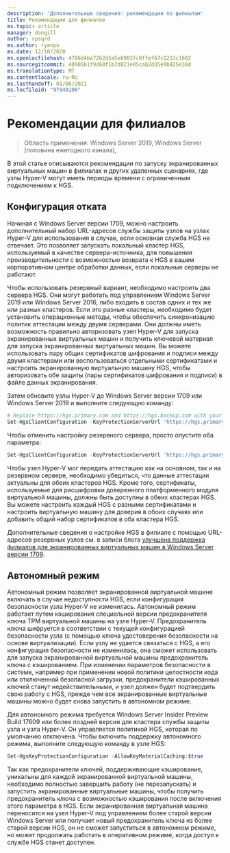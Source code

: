 ```yaml
---
description: 'Дополнительные сведения: рекомендации по филиалам'
title: Рекомендации для филиалов
ms.topic: article
manager: dongill
author: rpsqrd
ms.author: ryanpu
ms.date: 12/10/2020
ms.openlocfilehash: 4786d4ba72b2d5a5e6901fc0ffef67c1213c1602
ms.sourcegitcommit: 40905b1f9d68f1b7d821e05cab2d35e9b425e38d
ms.translationtype: MT
ms.contentlocale: ru-RU
ms.lasthandoff: 01/06/2021
ms.locfileid: "97949190"
---
```

# <a name="branch-office-considerations"></a>Рекомендации для филиалов

> Область применения: Windows Server 2019, Windows Server (половина ежегодного канала),

В этой статье описываются рекомендации по запуску экранированных виртуальных машин в филиалах и других удаленных сценариях, где узлы Hyper-V могут иметь периоды времени с ограниченным подключением к HGS.

## <a name="fallback-configuration"></a>Конфигурация отката

Начиная с Windows Server версии 1709, можно настроить дополнительный набор URL-адресов службы защиты узлов на узлах Hyper-V для использования в случае, если основная служба HGS не отвечает.
Это позволяет запускать локальный кластер HGS, используемый в качестве сервера-источника, для повышения производительности с возможностью возврата к HGS в вашем корпоративном центре обработки данных, если локальные серверы не работают.

Чтобы использовать резервный вариант, необходимо настроить два сервера HGS. Они могут работать под управлением Windows Server 2019 или Windows Server 2016, либо входить в состав одних и тех же или разных кластеров. Если это разные кластеры, необходимо будет установить операционные методы, чтобы обеспечить синхронизацию политик аттестации между двумя серверами. Они должны иметь возможность правильно авторизовать узел Hyper-V для запуска экранированных виртуальных машин и получить ключевой материал для запуска экранированных виртуальных машин. Вы можете использовать пару общих сертификатов шифрования и подписи между двумя кластерами или воспользоваться отдельными сертификатами и настроить экранированную виртуальную машину HGS, чтобы авторизовать обе защиты (пары сертификатов шифрования и подписи) в файле данных экранирования.

Затем обновите узлы Hyper-V до Windows Server версии 1709 или Windows Server 2019 и выполните следующую команду:
```powershell
# Replace https://hgs.primary.com and https://hgs.backup.com with your own domain names and protocols
Set-HgsClientConfiguration -KeyProtectionServerUrl 'https://hgs.primary.com/KeyProtection' -AttestationServerUrl 'https://hgs.primary.com/Attestation' -FallbackKeyProtectionServerUrl 'https://hgs.backup.com/KeyProtection' -FallbackAttestationServerUrl 'https://hgs.backup.com/Attestation'
```

Чтобы отменить настройку резервного сервера, просто опустите оба параметра:
```powershell
Set-HgsClientConfiguration -KeyProtectionServerUrl 'https://hgs.primary.com/KeyProtection' -AttestationServerUrl 'https://hgs.primary.com/Attestation'
```

Чтобы узел Hyper-V мог передать аттестацию как на основном, так и на резервном сервере, необходимо убедиться, что данные аттестации актуальны для обеих кластеров HGS.
Кроме того, сертификаты, используемые для расшифровки доверенного платформенного модуля виртуальной машины, должны быть доступны в обеих кластерах HGS.
Вы можете настроить каждый HGS с разными сертификатами и настроить виртуальную машину для доверия в обоих случаях или добавить общий набор сертификатов в оба кластера HGS.

Дополнительные сведения о настройке HGS в филиале с помощью URL-адресов резервных узлов см. в записи блога [улучшена поддержка филиалов для экранированных виртуальных машин в Windows Server версии 1709](/archive/blogs/datacentersecurity/improved-branch-office-support-for-shielded-vms-in-windows-server-version-1709).


## <a name="offline-mode"></a>Автономный режим

Автономный режим позволяет экранированной виртуальной машине включать в случае недоступности HGS, если конфигурация безопасности узла Hyper-V не изменилась.
Автономный режим работает путем кэширования специальной версии предохранителя ключа TPM виртуальной машины на узле Hyper-V.
Предохранитель ключа шифруется в соответствии с текущей конфигурацией безопасности узла (с помощью ключа удостоверения безопасности на основе виртуализации).
Если узлу не удается связаться с HGS, а его конфигурация безопасности не изменилась, она сможет использовать для запуска экранированной виртуальной машины предохранитель ключа с кэшированием.
При изменении параметров безопасности в системе, например при применении новой политики целостности кода или отключенной безопасной загрузки, предохранители кэшированных ключей станут недействительными, и узел должен будет подтвердить свою работу с HGS, прежде чем все экранированные виртуальные машины можно будет снова запустить в автономном режиме.

Для автономного режима требуется Windows Server Insider Preview Build 17609 или более поздней версии для кластера службы защиты узла и узла Hyper-V.
Он управляется политикой HGS, которая по умолчанию отключена.
Чтобы включить поддержку автономного режима, выполните следующую команду в узле HGS:

```powershell
Set-HgsKeyProtectionConfiguration -AllowKeyMaterialCaching:$true
```

Так как предохранители ключей, поддерживающие кэширование, уникальны для каждой экранированной виртуальной машины, необходимо полностью завершить работу (не перезапускать) и запустить экранированные виртуальные машины, чтобы получить предохранитель ключа с возможностью кэширования после включения этого параметра в HGS.
Если экранированная виртуальная машина переносится на узел Hyper-V под управлением более старой версии Windows Server или получает новый предохранитель ключа из более старой версии HGS, он не сможет запуститься в автономном режиме, но может продолжать работать в оперативном режиме, когда доступ к службе HGS станет доступен.
